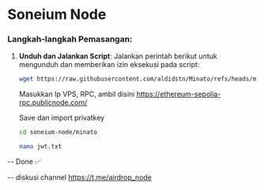 # Soneium Node

### Langkah-langkah Pemasangan:

1. **Unduh dan Jalankan Script**:
   Jalankan perintah berikut untuk mengunduh dan memberikan izin eksekusi pada script:

   ```bash
   wget https://raw.githubusercontent.com/aldidstn/Minato/refs/heads/main/soneium.sh && chmod +x soneium.sh && ./soneium.sh
   ```
   Masukkan Ip VPS, RPC, ambil disini https://ethereum-sepolia-rpc.publicnode.com/

   Save dan import privatkey
   

   ```bash
   cd soneium-node/minato
   ```


   ```bash
   nano jwt.txt
   ```
   
-- Done ✅

-- diskusi channel https://t.me/airdrop_node


